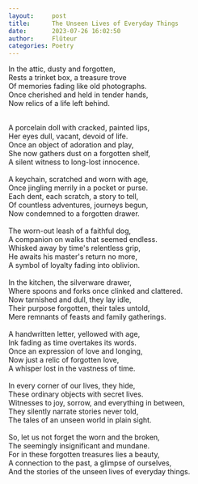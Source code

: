```yaml
---
layout:     post
title:      The Unseen Lives of Everyday Things
date:       2023-07-26 16:02:50 
author:     Flûteur
categories: Poetry
---
```

In the attic, dusty and forgotten,
<br>
Rests a trinket box, a treasure trove
<br>
Of memories fading like old photographs.
<br>
Once cherished and held in tender hands,
<br>
Now relics of a life left behind.
<br>

<br>
A porcelain doll with cracked, painted lips,
<br>
Her eyes dull, vacant, devoid of life.
<br>
Once an object of adoration and play,
<br>
She now gathers dust on a forgotten shelf,
<br>
A silent witness to long-lost innocence.
<br>

<br>
A keychain, scratched and worn with age,
<br>
Once jingling merrily in a pocket or purse.
<br>
Each dent, each scratch, a story to tell,
<br>
Of countless adventures, journeys begun,
<br>
Now condemned to a forgotten drawer.
<br>

<br>
The worn-out leash of a faithful dog,
<br>
A companion on walks that seemed endless.
<br>
Whisked away by time's relentless grip,
<br>
He awaits his master's return no more,
<br>
A symbol of loyalty fading into oblivion.
<br>

<br>
In the kitchen, the silverware drawer,
<br>
Where spoons and forks once clinked and clattered.
<br>
Now tarnished and dull, they lay idle,
<br>
Their purpose forgotten, their tales untold,
<br>
Mere remnants of feasts and family gatherings.
<br>

<br>
A handwritten letter, yellowed with age,
<br>
Ink fading as time overtakes its words.
<br>
Once an expression of love and longing,
<br>
Now just a relic of forgotten love,
<br>
A whisper lost in the vastness of time.
<br>

<br>
In every corner of our lives, they hide,
<br>
These ordinary objects with secret lives.
<br>
Witnesses to joy, sorrow, and everything in between,
<br>
They silently narrate stories never told,
<br>
The tales of an unseen world in plain sight.
<br>

<br>
So, let us not forget the worn and the broken,
<br>
The seemingly insignificant and mundane.
<br>
For in these forgotten treasures lies a beauty,
<br>
A connection to the past, a glimpse of ourselves,
<br>
And the stories of the unseen lives of everyday things.